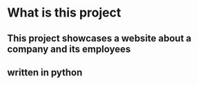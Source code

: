 #  What is this project


##  This project showcases a website about a company and its employees
##  written in python 
